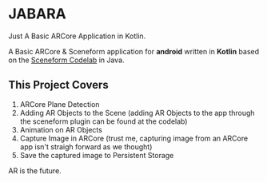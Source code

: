 # JABARA
Just A Basic ARCore Application in Kotlin.

A Basic ARCore & Sceneform application for **android** written in **Kotlin** based on the [Sceneform Codelab](https://codelabs.developers.google.com/codelabs/sceneform-intro/index.html?index=..%2F..index#0) in Java.

## This Project Covers
1. ARCore Plane Detection
2. Adding AR Objects to the Scene
(adding AR Objects to the app through the sceneform plugin can be found at the codelab)
3. Animation on AR Objects
4. Capture Image in ARCore 
(trust me, capturing image from an ARCore app isn't straigh forward as we thought)
5. Save the captured image to Persistent Storage

AR is the future.
